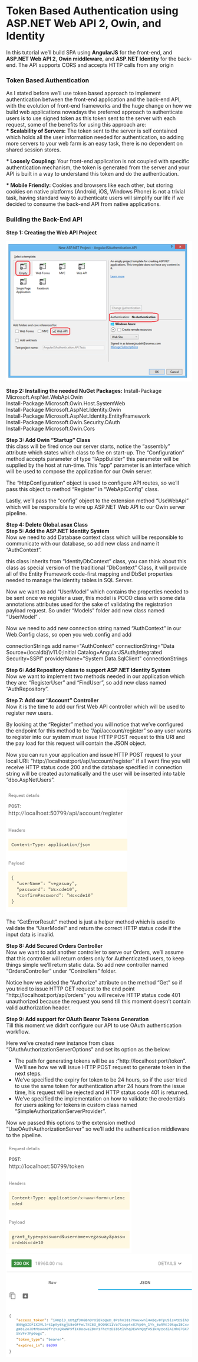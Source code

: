 # Token Based Authentication using ASP.NET Web API 2, Owin, and Identity

In this tutorial we’ll build SPA using <b>AngularJS</b> for the front-end, and <b>ASP.NET Web API 2</b>, <b>Owin middleware</b>, and <b>ASP.NET Identity</b> for the back-end.
The API supports CORS and accepts HTTP calls from any origin

<h3>Token Based Authentication</h3>
As I stated before we’ll use token based approach to implement authentication between the front-end application and the back-end API, with the evolution of front-end frameworks and the huge change on how we build web applications nowadays the preferred approach to authenticate users is to use signed token as this token sent to the server with each request, some of the benefits for using this approach are:<br />
<b>* Scalability of Servers:</b> The token sent to the server is self contained which holds all the user information needed for authentication, so adding more servers to your web farm is an easy task, there is no dependent on shared session stores.

<b>* Loosely Coupling:</b> Your front-end application is not coupled with specific authentication mechanism, the token is generated from the server and your API is built in a way to understand this token and do the authentication.

<b>* Mobile Friendly:</b> Cookies and browsers like each other, but storing cookies on native platforms (Android, iOS, Windows Phone) is not a trivial task, having standard way to authenticate users will simplify our life if we decided to consume the back-end API from native applications.

<h3>Building the Back-End API</h3>
<b>Step 1: Creating the Web API Project</b><br />

![alt text](https://github.com/vegasuay/AngularJSAuth/blob/master/AngularJSAuthentication/Images/createproject.PNG)

<b>Step 2: Installing the needed NuGet Packages:</b>
Install-Package Microsoft.AspNet.WebApi.Owin<br />
Install-Package Microsoft.Owin.Host.SystemWeb<br />
Install-Package Microsoft.AspNet.Identity.Owin<br />
Install-Package Microsoft.AspNet.Identity.EntityFramework<br />
Install-Package Microsoft.Owin.Security.OAuth<br />
Install-Package Microsoft.Owin.Cors<br />

<b>Step 3: Add Owin “Startup” Class</b><br />
this class will be fired once our server starts, notice the “assembly” attribute which states which class to fire on start-up. The “Configuration” method accepts parameter of type “IAppBuilder” this parameter will be supplied by the host at run-time. This “app” parameter is an interface which will be used to compose the application for our Owin server.

The “HttpConfiguration” object is used to configure API routes, so we’ll pass this object to method “Register” in “WebApiConfig” class.

Lastly, we’ll pass the “config” object to the extension method “UseWebApi” which will be responsible to wire up ASP.NET Web API to our Owin server pipeline.

<b>Step 4: Delete Global.asax Class</b>
<br />
<b>Step 5: Add the ASP.NET Identity System</b><br />
Now we need to add Database context class which will be responsible to communicate with our database, so add new class and name it “AuthContext”.

this class inherits from “IdentityDbContext” class, you can think about this class as special version of the traditional “DbContext” Class, it will provide all of the Entity Framework code-first mapping and DbSet properties needed to manage the identity tables in SQL Server.

Now we want to add “UserModel” which contains the properties needed to be sent once we register a user, this model is POCO class with some data annotations attributes used for the sake of validating the registration payload request. So under “Models” folder add new class named “UserModel” .

Now we need to add new connection string named “AuthContext” in our Web.Config class, so open you web.config and add 

connectionStrings
    add name="AuthContext" connectionString="Data Source=(localdb)\v11.0;Initial Catalog=AngularJSAuth;Integrated Security=SSPI" providerName="System.Data.SqlClient"
connectionStrings

<b>Step 6: Add Repository class to support ASP.NET Identity System</b><br />
Now we want to implement two methods needed in our application which they are: “RegisterUser” and “FindUser”, so add new class named “AuthRepository”.

<b>Step 7: Add our “Account” Controller</b><br>
Now it is the time to add our first Web API controller which will be used to register new users.

By looking at the “Register” method you will notice that we’ve configured the endpoint for this method to be “/api/account/register” so any user wants to register into our system must issue HTTP POST request to this URI and the pay load for this request will contain the JSON object.

Now you can run your application and issue HTTP POST request to your local URI: “http://localhost:port/api/account/register” if all went fine you will receive HTTP status code 200 and the database specified in connection string will be created automatically and the user will be inserted into table “dbo.AspNetUsers”.

![alt text](https://github.com/vegasuay/AngularJSAuth/blob/master/AngularJSAuthentication/Images/post_register.PNG)

The “GetErrorResult” method is just a helper method which is used to validate the “UserModel” and return the correct HTTP status code if the input data is invalid.

<b>Step 8: Add Secured Orders Controller</b><br />
Now we want to add another controller to serve our Orders, we’ll assume that this controller will return orders only for Authenticated users, to keep things simple we’ll return static data. So add new controller named “OrdersController” under “Controllers” folder.

Notice how we added the “Authorize” attribute on the method “Get” so if you tried to issue HTTP GET request to the end point “http://localhost:port/api/orders” you will receive HTTP status code 401 unauthorized because the request you send till this moment doesn’t contain valid authorization header.

<b>Step 9: Add support for OAuth Bearer Tokens Generation</b><br>
Till this moment we didn’t configure our API to use OAuth authentication workflow.

Here we’ve created new instance from class “OAuthAuthorizationServerOptions” and set its option as the below:

* The path for generating tokens will be as :”http://localhost:port/token”. We’ll see how we will issue HTTP POST request to generate token in the next steps.
* We’ve specified the expiry for token to be 24 hours, so if the user tried to use the same token for authentication after 24 hours from the issue time, his request will be rejected and HTTP status code 401 is returned.
* We’ve specified the implementation on how to validate the credentials for users asking for tokens in custom class named “SimpleAuthorizationServerProvider”.

Now we passed this options to the extension method “UseOAuthAuthorizationServer” so we’ll add the authentication middleware to the pipeline.

![alt text](https://github.com/vegasuay/AngularJSAuth/blob/master/AngularJSAuthentication/Images/post_token.PNG)<br />
![alt text](https://github.com/vegasuay/AngularJSAuth/blob/master/AngularJSAuthentication/Images/post_token_response.PNG)<br />



